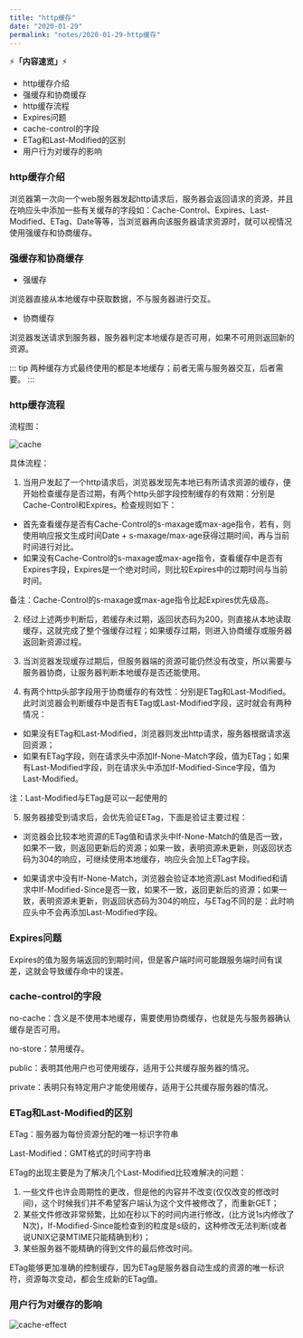 ```yaml
---
title: "http缓存"
date: "2020-01-29"
permalink: "notes/2020-01-29-http缓存"
---
```


⚡<strong>「内容速览」</strong>⚡

- http缓存介绍
- 强缓存和协商缓存
- http缓存流程
- Expires问题
- cache-control的字段
- ETag和Last-Modified的区别
- 用户行为对缓存的影响

### http缓存介绍
浏览器第一次向一个web服务器发起http请求后，服务器会返回请求的资源，并且在响应头中添加一些有关缓存的字段如：Cache-Control、Expires、Last-Modified、ETag、Date等等，当浏览器再向该服务器请求资源时，就可以视情况使用强缓存和协商缓存。

### 强缓存和协商缓存
- 强缓存

浏览器直接从本地缓存中获取数据，不与服务器进行交互。

- 协商缓存

浏览器发送请求到服务器，服务器判定本地缓存是否可用，如果不可用则返回新的资源。

::: tip
两种缓存方式最终使用的都是本地缓存；前者无需与服务器交互，后者需要。
:::

### http缓存流程

流程图：

![cache](~@images/other/cache.png)

具体流程：

1. 当用户发起了一个http请求后，浏览器发现先本地已有所请求资源的缓存，便开始检查缓存是否过期，有两个http头部字段控制缓存的有效期：分别是Cache-Control和Expires。检查规则如下：
  - 首先查看缓存是否有Cache-Control的s-maxage或max-age指令，若有，则使用响应报文生成时间Date + s-maxage/max-age获得过期时间，再与当前时间进行对比。
  - 如果没有Cache-Control的s-maxage或max-age指令，查看缓存中是否有Expires字段，Expires是一个绝对时间，则比较Expires中的过期时间与当前时间。

备注：Cache-Control的s-maxage或max-age指令比起Expires优先级高。

2. 经过上述两步判断后，若缓存未过期，返回状态码为200，则直接从本地读取缓存，这就完成了整个强缓存过程；如果缓存过期，则进入协商缓存或服务器返回新资源过程。

3. 当浏览器发现缓存过期后，但服务器端的资源可能仍然没有改变，所以需要与服务器协商，让服务器判断本地缓存是否还能使用。

4. 有两个http头部字段用于协商缓存的有效性：分别是ETag和Last-Modified。此时浏览器会判断缓存中是否有ETag或Last-Modified字段，这时就会有两种情况：
  - 如果没有ETag和Last-Modified，浏览器则发出http请求，服务器根据请求返回资源； 
  - 如果有ETag字段，则在请求头中添加If-None-Match字段，值为ETag；如果有Last-Modified字段，则在请求头中添加If-Modified-Since字段，值为Last-Modified。

注：Last-Modified与ETag是可以一起使用的

5. 服务器接受到请求后，会优先验证ETag，下面是验证主要过程：

  - 浏览器会比较本地资源的ETag值和请求头中If-None-Match的值是否一致，如果不一致，则返回更新后的资源；如果一致，表明资源未更新，则返回状态码为304的响应，可继续使用本地缓存，响应头会加上ETag字段。
  
  - 如果请求中没有If-None-Match，浏览器会验证本地资源Last Modified和请求中If-Modified-Since是否一致，如果不一致，返回更新后的资源；如果一致，表明资源未更新，则返回状态码为304的响应，与ETag不同的是：此时响应头中不会再添加Last-Modified字段。

### Expires问题
Expires的值为服务端返回的到期时间，但是客户端时间可能跟服务端时间有误差，这就会导致缓存命中的误差。


### cache-control的字段

no-cache：含义是不使用本地缓存，需要使用协商缓存，也就是先与服务器确认缓存是否可用。

no-store：禁用缓存。

public：表明其他用户也可使用缓存，适用于公共缓存服务器的情况。

private：表明只有特定用户才能使用缓存，适用于公共缓存服务器的情况。

### ETag和Last-Modified的区别

ETag：服务器为每份资源分配的唯一标识字符串

Last-Modified：GMT格式的时间字符串

ETag的出现主要是为了解决几个Last-Modified比较难解决的问题：

1. 一些文件也许会周期性的更改，但是他的内容并不改变(仅仅改变的修改时间)，这个时候我们并不希望客户端认为这个文件被修改了，而重新GET；
2. 某些文件修改非常频繁，比如在秒以下的时间内进行修改，(比方说1s内修改了N次)，If-Modified-Since能检查到的粒度是s级的，这种修改无法判断(或者说UNIX记录MTIME只能精确到秒)；
3. 某些服务器不能精确的得到文件的最后修改时间。

ETag能够更加准确的控制缓存，因为ETag是服务器自动生成的资源的唯一标识符，资源每次变动，都会生成新的ETag值。

### 用户行为对缓存的影响
![cache-effect](~@images/other/cache-effect.png)










